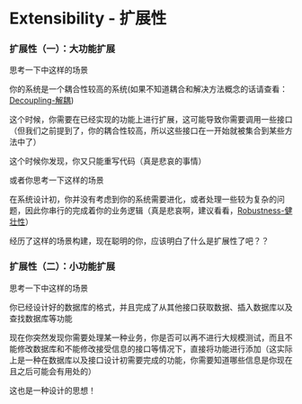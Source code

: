 # Extensibility - 扩展性
### 扩展性（一）：大功能扩展

思考一下中这样的场景

你的系统是一个耦合性较高的系统(如果不知道耦合和解决方法概念的话请查看：[Decoupling-解耦](https://leesamoyed.github.io/index.html?file=002-Original%20Notes-%E5%8E%9F%E5%88%9B%E7%AC%94%E8%AE%B0/001-System%20Design-%E7%B3%BB%E7%BB%9F%E8%AE%BE%E8%AE%A1/01-Decoupling-%E8%A7%A3%E8%80%A6))

这个时候，你需要在已经实现的功能上进行扩展，这可能导致你需要调用一些接口（但我们之前提到了，你的耦合性较高，所以这些接口在一开始就被集合到某些方法中了）

这个时候你发现，你又只能重写代码（真是悲哀的事情）

或者你思考一下这样的场景

在系统设计初，你并没有考虑到你的系统需要进化，或者处理一些较为复杂的问题，因此你串行的完成着你的业务逻辑（真是悲哀啊，建议看看，[Robustness-健壮性](https://leesamoyed.github.io/index.html?file=002-Original%20Notes-%E5%8E%9F%E5%88%9B%E7%AC%94%E8%AE%B0/001-System%20Design-%E7%B3%BB%E7%BB%9F%E8%AE%BE%E8%AE%A1/03-Robustness-%E5%81%A5%E5%A3%AE%E6%80%A7)）

经历了这样的场景构建，现在聪明的你，应该明白了什么是扩展性了吧？？

### 扩展性（二）：小功能扩展

思考一下中这样的场景

你已经设计好的数据库的格式，并且完成了从其他接口获取数据、插入数据库以及查找数据库等功能

现在你突然发现你需要处理某一种业务，你是否可以再不进行大规模测试，而且不能修改数据库和不能修改接受信息的接口等情况下，直接将功能进行添加（这实际上是一种在数据库以及接口设计初需要完成的功能，你需要知道哪些信息是你现在且之后可能会有用处的）

这也是一种设计的思想！
